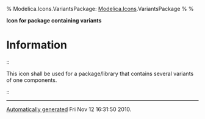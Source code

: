 % Modelica.Icons.VariantsPackage:
  [Modelica.Icons](Modelica_Icons.html#Modelica.Icons).VariantsPackage
% 
% 

**Icon for package containing variants**

Information
===========

::

This icon shall be used for a package/library that contains several
variants of one components.

::

* * * * *

[Automatically generated](http://www.3ds.com/) Fri Nov 12 16:31:50 2010.
